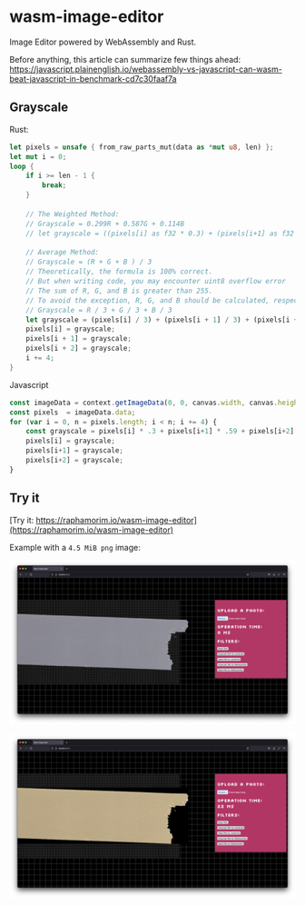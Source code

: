 # wasm-image-editor

Image Editor powered by WebAssembly and Rust.

Before anything, this article can summarize few things ahead: https://javascript.plainenglish.io/webassembly-vs-javascript-can-wasm-beat-javascript-in-benchmark-cd7c30faaf7a

## Grayscale

Rust:

```rust
let pixels = unsafe { from_raw_parts_mut(data as *mut u8, len) };
let mut i = 0;
loop {
    if i >= len - 1 {
        break;
    }

    // The Weighted Method:
    // Grayscale = 0.299R + 0.587G + 0.114B
    // let grayscale = ((pixels[i] as f32 * 0.3) + (pixels[i+1] as f32 * 0.59) + (pixels[i+2] as f32 * 0.11)) as u8;

    // Average Method:
    // Grayscale = (R + G + B ) / 3
    // Theoretically, the formula is 100% correct.
    // But when writing code, you may encounter uint8 overflow error
    // The sum of R, G, and B is greater than 255.
    // To avoid the exception, R, G, and B should be calculated, respectively.
    // Grayscale = R / 3 + G / 3 + B / 3
    let grayscale = (pixels[i] / 3) + (pixels[i + 1] / 3) + (pixels[i + 2] / 3);
    pixels[i] = grayscale;
    pixels[i + 1] = grayscale;
    pixels[i + 2] = grayscale;
    i += 4;
}
```

Javascript

```javascript
const imageData = context.getImageData(0, 0, canvas.width, canvas.height);
const pixels  = imageData.data;
for (var i = 0, n = pixels.length; i < n; i += 4) {
    const grayscale = pixels[i] * .3 + pixels[i+1] * .59 + pixels[i+2] * .11;
    pixels[i] = grayscale;
    pixels[i+1] = grayscale;
    pixels[i+2] = grayscale;
}
```

## Try it

[Try it: https://raphamorim.io/wasm-image-editor](https://raphamorim.io/wasm-image-editor)

Example with a `4.5 MiB png` image:

![demo 1](resources/demo-1.png)

![demo 2](resources/demo-2.png)
